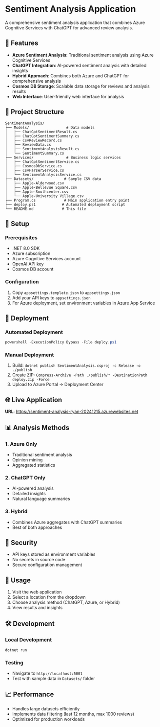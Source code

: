 # Sentiment Analysis Application

A comprehensive sentiment analysis application that combines Azure Cognitive Services with ChatGPT for advanced review analysis.

## 🚀 Features

- **Azure Sentiment Analysis**: Traditional sentiment analysis using Azure Cognitive Services
- **ChatGPT Integration**: AI-powered sentiment analysis with detailed insights
- **Hybrid Approach**: Combines both Azure and ChatGPT for comprehensive analysis
- **Cosmos DB Storage**: Scalable data storage for reviews and analysis results
- **Web Interface**: User-friendly web interface for analysis

## 📁 Project Structure

```
SentimentAnalysis/
├── Models/                 # Data models
│   ├── ChatGptSentimentResult.cs
│   ├── ChatGptSentimentSummary.cs
│   ├── CsvReviewRecord.cs
│   ├── ReviewData.cs
│   ├── SentimentAnalysisResult.cs
│   └── SentimentSummary.cs
├── Services/               # Business logic services
│   ├── ChatGptSentimentService.cs
│   ├── CosmosDbService.cs
│   ├── CsvParserService.cs
│   └── SentimentAnalysisService.cs
├── Datasets/              # Sample CSV data
│   ├── Apple-Alderwood.csv
│   ├── Apple-Bellevue Square.csv
│   ├── Apple-Southcenter.csv
│   └── Apple-University Village.csv
├── Program.cs             # Main application entry point
├── deploy.ps1            # Automated deployment script
└── README.md             # This file
```

## 🔧 Setup

### Prerequisites
- .NET 8.0 SDK
- Azure subscription
- Azure Cognitive Services account
- OpenAI API key
- Cosmos DB account

### Configuration
1. Copy `appsettings.template.json` to `appsettings.json`
2. Add your API keys to `appsettings.json`
3. For Azure deployment, set environment variables in Azure App Service

## 🚀 Deployment

### Automated Deployment
```powershell
powershell -ExecutionPolicy Bypass -File deploy.ps1
```

### Manual Deployment
1. Build: `dotnet publish SentimentAnalysis.csproj -c Release -o ./publish`
2. Create ZIP: `Compress-Archive -Path ./publish/* -DestinationPath deploy.zip -Force`
3. Upload to Azure Portal → Deployment Center

## 🌐 Live Application

**URL**: https://sentiment-analysis-ryan-20241215.azurewebsites.net

## 📊 Analysis Methods

### 1. Azure Only
- Traditional sentiment analysis
- Opinion mining
- Aggregated statistics

### 2. ChatGPT Only
- AI-powered analysis
- Detailed insights
- Natural language summaries

### 3. Hybrid
- Combines Azure aggregates with ChatGPT summaries
- Best of both approaches

## 🔐 Security

- API keys stored as environment variables
- No secrets in source code
- Secure configuration management

## 📝 Usage

1. Visit the web application
2. Select a location from the dropdown
3. Choose analysis method (ChatGPT, Azure, or Hybrid)
4. View results and insights

## 🛠️ Development

### Local Development
```bash
dotnet run
```

### Testing
- Navigate to `http://localhost:5001`
- Test with sample data in `Datasets/` folder

## 📈 Performance

- Handles large datasets efficiently
- Implements data filtering (last 12 months, max 1000 reviews)
- Optimized for production workloads